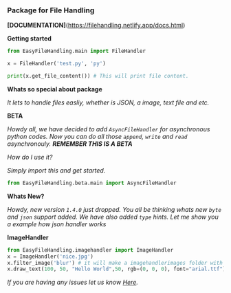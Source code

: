 ### Package for File Handling

**[DOCUMENTATION]**(https://filehandling.netlify.app/docs.html)


**Getting started**
```py
from EasyFileHandling.main import FileHandler

x = FileHandler('test.py', 'py')

print(x.get_file_content()) # This will print file content.

```
**Whats so special about package**


*It lets to handle files easliy, whether is JSON, a image, text file and etc.*


**BETA**

*Howdy all, we have decided to add `AsyncFileHandler` for asynchronous python codes. Now you can do all those `append`, `write` and  `read` asynchronouly.* ***REMEMBER THIS IS A BETA***


*How do I use it?*


*Simply import this and get started.*


```py
from EasyFileHandling.beta.main import AsyncFileHandler
```


**Whats New?**

*Howdy, new version `1.4.0` just dropped. You all be thinking whats new `byte` and `json` support added. We have also added `type` hints. Let me show you a example how json handler works*


**ImageHandler**


```py
from EasyFileHandling.imagehandler import ImageHandler
x = ImageHandler('nice.jpg')
x.filter_image('blur') # it will make a imagehandlerimages folder with this file in it.
x.draw_text(100, 50, "Hello World",50, rgb=(0, 0, 0), font="arial.ttf") # rgb and font are default params.
```


*If you are having any issues let us know [Here](https://github.com/ProjectsWithPython/FileHandling/issues).*



